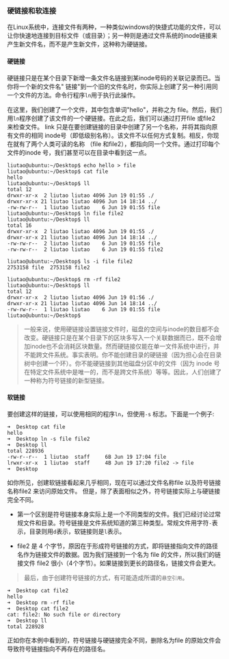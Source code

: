 ### 硬链接和软连接

在Linux系统中，连接文件有两种，一种类似windows的快捷式功能的文件，可以让你快速地连接到目标文件（或目录）；另一种则是通过文件系统的inode链接来产生新文件名，而不是产生新文件，这种称为硬链接。

#### 硬链接

硬链接只是在某个目录下新增一条文件名链接到某inode号码的关联记录而已。当你将一个新的文件名"
链接"到一个旧的文件名时，你实际上创建了另一种引用同一个文件的方法。命令行程序`ln`用于执行此操作。

在这里，我们创建了一个文件，其中包含单词"hello"，并称之为 file。然后，我们用`ln`程序创建了该文件的一个硬链接。在此之后，我们可以通过打开file 或file2 来检查文件。 link 只是在要创建链接的目录中创建了另一个名称，并将其指向原有文件的相同 inode号（即低级别名称）。该文件不以任何方式复制。相反，你现在就有了两个人类可读的名称
（file 和file2），都指向同一个文件。通过打印每个文件的inode 号，我们甚至可以在目录中看到这一点。

```shell
liutao@ubuntu:~/Desktop$ echo hello > file
liutao@ubuntu:~/Desktop$ cat file
hello
liutao@ubuntu:~/Desktop$ ll
total 12
drwxr-xr-x  2 liutao liutao 4096 Jun 19 01:55 ./
drwxr-xr-x 21 liutao liutao 4096 Jun 14 18:14 ../
-rw-rw-r--  1 liutao liutao    6 Jun 19 01:55 file
liutao@ubuntu:~/Desktop$ ln file file2
liutao@ubuntu:~/Desktop$ ll
total 16
drwxr-xr-x  2 liutao liutao 4096 Jun 19 01:55 ./
drwxr-xr-x 21 liutao liutao 4096 Jun 14 18:14 ../
-rw-rw-r--  2 liutao liutao    6 Jun 19 01:55 file
-rw-rw-r--  2 liutao liutao    6 Jun 19 01:55 file2

liutao@ubuntu:~/Desktop$ ls -i file file2
2753158 file  2753158 file2

liutao@ubuntu:~/Desktop$ rm -rf file2
liutao@ubuntu:~/Desktop$ ll
total 12
drwxr-xr-x  2 liutao liutao 4096 Jun 19 01:56 ./
drwxr-xr-x 21 liutao liutao 4096 Jun 14 18:14 ../
-rw-rw-r--  1 liutao liutao    6 Jun 19 01:55 file
liutao@ubuntu:~/Desktop$ 

```

> 一般来说，使用硬链接设置链接文件时，磁盘的空间与inode的数目都不会改变。硬链接只是在某个目录下的区块多写入一个关联数据而已，既不会增加inode也不会消耗区块数量。然而硬链接仅能在单一文件系统中进行，并不能跨文件系统。事实表明。你不能创建目录的硬链接（因为担心会在目录树中创建一个环）。你不能硬链接到其他磁盘分区中的文件（因为 inode 号在特定文件系统中是唯一的，而不是跨文件系统）等等。因此，人们创建了一种称为符号链接的新型链接。

#### 软链接

要创建这样的链接，可以使用相同的程序`ln`，但使用`-s` 标志。下面是一个例子:

```shell
➜  Desktop cat file
hello
➜  Desktop ln -s file file2
➜  Desktop ll
total 228936
-rw-r--r--  1 liutao  staff     6B Jun 19 17:04 file
lrwxr-xr-x  1 liutao  staff     4B Jun 19 17:20 file2 -> file
➜  Desktop
```

如你所见，创建软链接看起来几乎相同，现在可以通过文件名称file 以及符号链接名称file2 来访问原始文件。 但是，除了表面相似之外，符号链接实际上与硬链接完全不同。

- 第一个区别是符号链接本身实际上是一个不同类型的文件。我们已经讨论过常规文件和目录。符号链接是文件系统知道的第三种类型。常规文件用字符`-`表示，目录则用`d`表示，软链接则是`l`表示。

- file2 是 4 个字节，原因在于形成符号链接的方式，即将链接指向文件的路径名作为链接文件的数据。因为我们链接到一个名为 file 的文件，所以我们的链接文件 file2 很小（4个字节）。如果链接到更长的路径名，链接文件会更大。


> 最后，由于创建符号链接的方式，有可能造成所谓的`悬空引用`。

```
➜  Desktop cat file2
hello
➜  Desktop rm -rf file
➜  Desktop cat file2
cat: file2: No such file or directory
➜  Desktop ll
total 228928
```

正如你在本例中看到的，符号链接与硬链接完全不同，删除名为file 的原始文件会导致符号链接指向不再存在的路径名。
